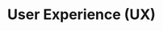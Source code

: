 ---
layout: category_index
title: User Experience (UX)
category: ux
permalink: /ux/
svg: u.svg
desc: Adding sketching to the design process is a great way to amplify software and hardware tools. Sketching provides a unique space that can help you think differently, generate a variety of ideas quickly, explore alternatives with less risk, and encourage constructive discussions with colleagues and clients.
bgimgheader: true
---